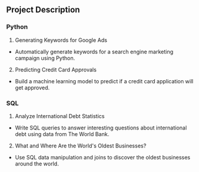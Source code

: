 
## Project Description

### Python

1. Generating Keywords for Google Ads
  * Automatically generate keywords for a search engine marketing campaign using Python.
2. Predicting Credit Card Approvals
  * Build a machine learning model to predict if a credit card application will get approved.


### SQL 

1. Analyze International Debt Statistics
  * Write SQL queries to answer interesting questions about international debt using data from The World Bank.
2. What and Where Are the World's Oldest Businesses?
  * Use SQL data manipulation and joins to discover the oldest businesses around the world.

